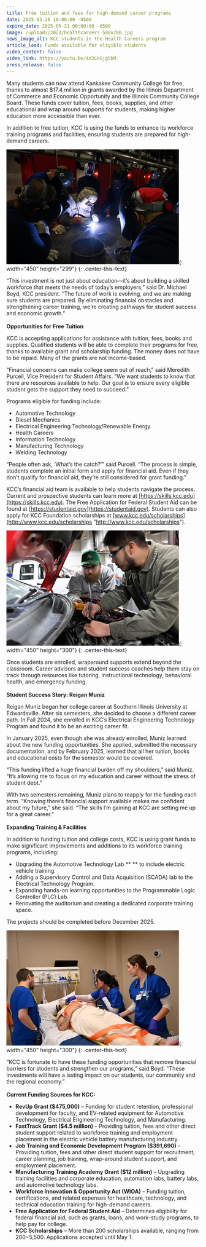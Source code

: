 ```yaml
---
title: Free tuition and fees for high-demand career programs
date: 2025-03-26 10:00:00 -0500
expire_date: 2025-05-31 00:00:00 -0500
image: /uploads/2023/healthcareers-580x700.jpg
news_image_alt: KCC students in the Health Careers program
article_lead: Funds available for eligible students
video_content: false
video_link: https://youtu.be/4d2LkGjg5bM
press_release: false
---
```

Many students can now attend Kankakee Community College for free, thanks to almost $17.4 million in grants awarded by the Illinois Department of Commerce and Economic Opportunity and the Illinois Community College Board. These funds cover tuition, fees, books, supplies, and other educational and wrap around supports for students, making higher education more accessible than ever.

In addition to free tuition, KCC is using the funds to enhance its workforce training programs and facilities, ensuring students are prepared for high-demand careers.

![KCC students in the Welding Technology program](/uploads/2023/welding-technology450x299.jpg "KCC students in the Welding Technology program"){: width="450" height="299"}
{: .center-this-text}

“This investment is not just about education—it’s about building a skilled workforce that meets the needs of today’s employers,” said Dr. Michael Boyd, KCC president. “The future of work is evolving, and we are making sure students are prepared. By eliminating financial obstacles and strengthening career training, we’re creating pathways for student success and economic growth.”<br><br>**Opportunities for Free Tuition**

KCC is accepting applications for assistance with tuition, fees, books and supplies. Qualified students will be able to complete their programs for free, thanks to available grant and scholarship funding. The money does not have to be repaid. Many of the grants are not income-based.

“Financial concerns can make college seem out of reach,” said Meredith Purcell, Vice President for Student Affairs. “We want students to know that there are resources available to help. Our goal is to ensure every eligible student gets the support they need to succeed.”

Programs eligible for funding include:

* Automotive Technology
* Diesel Mechanics
* Electrical Engineering Technology/Renewable Energy
* Health Careers
* Information Technology
* Manufacturing Technology
* Welding Technology

“People often ask, ‘What’s the catch?’” said Purcell. “The process is simple, students complete an initial form and apply for financial aid. Even if they don’t qualify for financial aid, they’re still considered for grant funding.”

KCC’s financial aid team is available to help students navigate the process. Current and prospective students can learn more at [https://skills.kcc.edu](https://skills.kcc.edu). The Free Application for Federal Student Aid can be found at [https://studentaid.gov](https://studentaid.gov). Students can also apply for KCC Foundation scholarships at [www.kcc.edu/scholarships](http://www.kcc.edu/scholarships "http://www.kcc.edu/scholarships").

![KCC students in the Automotive Technology program](/uploads/2023/automotive-technology450x300.jpg "KCC students in the Automotive Technology program"){: width="450" height="300"}
{: .center-this-text}

Once students are enrolled, wraparound supports extend beyond the classroom. Career advisors and student success coaches help them stay on track through resources like tutoring, instructional technology, behavioral health, and emergency funding.<br><br>**Student Success Story: Reigan Muniz**

Reigan Muniz began her college career at Southern Illinois University at Edwardsville. After six semesters, she decided to choose a different career path. In Fall 2024, she enrolled in KCC’s Electrical Engineering Technology Program and found it to be an exciting career fit.

In January 2025, even though she was already enrolled, Muniz learned about the new funding opportunities. She applied, submitted the necessary documentation, and by February 2025, learned that all her tuition, books and educational costs for the semester would be covered.

“This funding lifted a huge financial burden off my shoulders,” said Muniz. “It’s allowing me to focus on my education and career without the stress of student debt.”

With two semesters remaining, Muniz plans to reapply for the funding each term. “Knowing there’s financial support available makes me confident about my future,” she said. “The skills I’m gaining at KCC are setting me up for a great career.”<br><br>**Expanding Training & Facilities**

In addition to funding tuition and college costs, KCC is using grant funds to make significant improvements and additions to its workforce training programs, including:

* Upgrading the Automotive Technology Lab \*\* \*\* to include electric vehicle training.
* Adding a Supervisory Control and Data Acquisition (SCADA) lab to the Electrical Technology Program.
* Expanding hands-on learning opportunities to the Programmable Logic Controller (PLC) Lab.
* Renovating the auditorium and creating a dedicated corporate training space.

The projects should be completed before December 2025.

![KCC students in the Health Careers program](/uploads/2023/health-careers450x300.jpg "KCC students in the Health Careers program"){: width="450" height="300"}
{: .center-this-text}

“KCC is fortunate to have these funding opportunities that remove financial barriers for students and strengthen our programs,” said Boyd. “These investments will have a lasting impact on our students, our community and the regional economy.”<br><br>**Current Funding Sources for KCC:**

* **RevUp Grant ($475,000)** – Funding for student retention, professional development for faculty, and EV-related equipment for Automotive Technology, Electrical Engineering Technology, and Manufacturing.
* **FastTrack Grant ($4.5 million)** – Providing tuition, fees and other direct student support related to workforce training and employment placement in the electric vehicle battery manufacturing industry.
* **Job Training and Economic Development Program ($391,690)** – Providing tuition, fees and other direct student support for recruitment, career planning, job training, wrap-around student support, and employment placement.
* **Manufacturing Training Academy Grant ($12 million)** – Upgrading training facilities and corporate education, automation labs, battery labs, and automotive technology labs.
* **Workforce Innovation & Opportunity Act (WIOA)** – Funding tuition, certifications, and related expenses for healthcare, technology, and technical education training for high-demand careers.
* **Free Application for Federal Student Aid** – Determines eligibility for federal financial aid, such as grants, loans, and work-study programs, to help pay for college.
* **KCC Scholarships** – More than 200 scholarships available, ranging from $200-$5,500. Applications accepted until May 1.